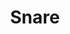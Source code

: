 ---
title: "Snare"

spell:
  schools:
    - name:        "Transmutation"
      subschools:  []
      descriptors: []
  classes:
    - name:  "Ranger"
      abbr:  "Rgr"
      level: 2
    - name:  "Druid"
      abbr:  "Drd"
      level: 3
  components:         [V, S, DF]
  castingTime:        "3 rounds"
  range:              "Touch"
  target:             "Touched nonmagical circle of vine, rope, or thong with a 2 ft. diameter + 2 ft./level"
  duration:           "Until triggered or broken"
  savingThrow:        "None"
  spellResistance:    "No"
  description:        |
    This spell enables you to make a snare that functions as a magic trap. The snare can be made from any supple vine, a thong, or a rope. When you cast snare upon it, the cordlike object blends with its surroundings (Search DC 23 for a character with the trapfinding ability to locate). One end of the snare is tied in a loop that contracts around one or more of the limbs of any creature stepping inside the circle.

    If a strong and supple tree is nearby, the snare can be fastened to it. The spell causes the tree to bend and then straighten when the loop is triggered, dealing {% die_roll 1 6 0 %} points of damage to the creature trapped and lifting it off the ground by the trapped limb or limbs. If no such tree is available, the cordlike object tightens around the creature, dealing no damage but causing it to be entangled.

    The snare is magical. To escape, a trapped creature must make a DC 23 Escape Artist check or a DC 23 Strength check that is a full-round action. The snare has AC 7 and 5 hit points. A successful escape from the snare breaks the loop and ends the spell.
---